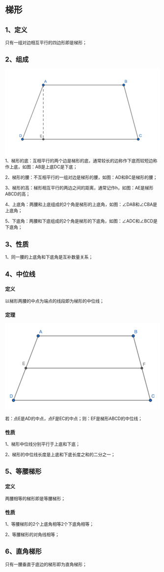 # 梯形

## 1、定义
只有一组对边相互平行的四边形即是梯形；

## 2、组成
![](../images/梯形01.png)
1、梯形的底：互相平行的两个边是梯形的底，通常较长的边称作下底而较短边称作上底，如图：AB是上底DC是下底；

2、梯形的腰：不互相平行的一组对边是梯形的腰，如图：AD和BC是梯形的腰；

3、梯形的高：梯形相互平行的两边之间的距离，通常记作h，如图：AE是梯形ABCD的高；

4、上底角：两腰和上底组成的2个角是梯形的上底角，如图：$\angle$DAB和$\angle$CBA是上底角；

5、下底角：两腰和下底组成的2个角是梯形的下底角，如图：$\angle$ADC和$\angle$BCD是下底角；

## 3、性质
1、同一腰的上底角和下底角是互补数量关系；

## 4、中位线
### 定义
以梯形两腰的中点为端点的线段即为梯形的中位线；

### 定理
![](../images/梯形02.png)

若：点E是AD的中点，点F是EC的中点；则：EF是梯形ABCD的中位线；

### 性质
1、梯形中位线分别平行于上底和下底；

2、梯形的中位线长度是上底和下底长度之和的二分之一；

## 5、等腰梯形
### 定义
两腰相等的梯形即是等腰梯形；

### 性质
1、等腰梯形的2个上底角相等2个下底角相等；

2、等腰梯形的对角线相等；

## 6、直角梯形
只有一腰垂直于底边的梯形即为直角梯形；
